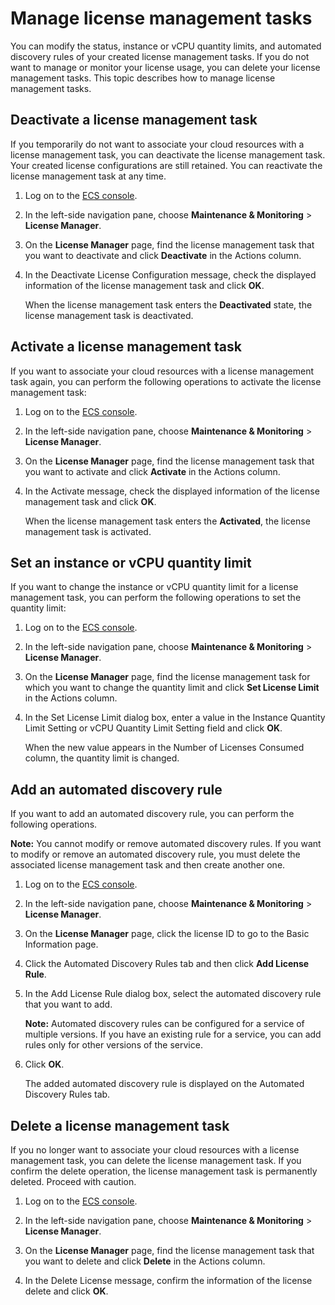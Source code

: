 # Manage license management tasks

You can modify the status, instance or vCPU quantity limits, and automated discovery rules of your created license management tasks. If you do not want to manage or monitor your license usage, you can delete your license management tasks. This topic describes how to manage license management tasks.

## Deactivate a license management task

If you temporarily do not want to associate your cloud resources with a license management task, you can deactivate the license management task. Your created license configurations are still retained. You can reactivate the license management task at any time.

1.  Log on to the [ECS console](https://ecs.console.aliyun.com).

2.  In the left-side navigation pane, choose **Maintenance & Monitoring** \> **License Manager**.

3.  On the **License Manager** page, find the license management task that you want to deactivate and click **Deactivate** in the Actions column.

4.  In the Deactivate License Configuration message, check the displayed information of the license management task and click **OK**.

    When the license management task enters the **Deactivated** state, the license management task is deactivated.


## Activate a license management task

If you want to associate your cloud resources with a license management task again, you can perform the following operations to activate the license management task:

1.  Log on to the [ECS console](https://ecs.console.aliyun.com).

2.  In the left-side navigation pane, choose **Maintenance & Monitoring** \> **License Manager**.

3.  On the **License Manager** page, find the license management task that you want to activate and click **Activate** in the Actions column.

4.  In the Activate message, check the displayed information of the license management task and click **OK**.

    When the license management task enters the **Activated**, the license management task is activated.


## Set an instance or vCPU quantity limit

If you want to change the instance or vCPU quantity limit for a license management task, you can perform the following operations to set the quantity limit:

1.  Log on to the [ECS console](https://ecs.console.aliyun.com).

2.  In the left-side navigation pane, choose **Maintenance & Monitoring** \> **License Manager**.

3.  On the **License Manager** page, find the license management task for which you want to change the quantity limit and click **Set License Limit** in the Actions column.

4.  In the Set License Limit dialog box, enter a value in the Instance Quantity Limit Setting or vCPU Quantity Limit Setting field and click **OK**.

    When the new value appears in the Number of Licenses Consumed column, the quantity limit is changed.


## Add an automated discovery rule

If you want to add an automated discovery rule, you can perform the following operations.

**Note:** You cannot modify or remove automated discovery rules. If you want to modify or remove an automated discovery rule, you must delete the associated license management task and then create another one.

1.  Log on to the [ECS console](https://ecs.console.aliyun.com).

2.  In the left-side navigation pane, choose **Maintenance & Monitoring** \> **License Manager**.

3.  On the **License Manager** page, click the license ID to go to the Basic Information page.

4.  Click the Automated Discovery Rules tab and then click **Add License Rule**.

5.  In the Add License Rule dialog box, select the automated discovery rule that you want to add.

    **Note:** Automated discovery rules can be configured for a service of multiple versions. If you have an existing rule for a service, you can add rules only for other versions of the service.

6.  Click **OK**.

    The added automated discovery rule is displayed on the Automated Discovery Rules tab.


## Delete a license management task

If you no longer want to associate your cloud resources with a license management task, you can delete the license management task. If you confirm the delete operation, the license management task is permanently deleted. Proceed with caution.

1.  Log on to the [ECS console](https://ecs.console.aliyun.com).

2.  In the left-side navigation pane, choose **Maintenance & Monitoring** \> **License Manager**.

3.  On the **License Manager** page, find the license management task that you want to delete and click **Delete** in the Actions column.

4.  In the Delete License message, confirm the information of the license delete and click **OK**.


